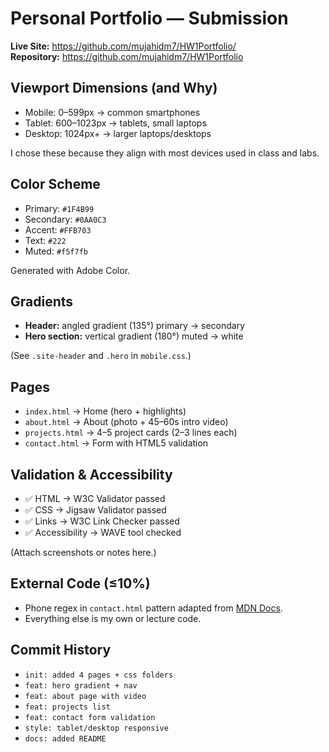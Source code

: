 # Personal Portfolio — Submission

**Live Site:** https://github.com/mujahidm7/HW1Portfolio/  
**Repository:** https://github.com/mujahidm7/HW1Portfolio

## Viewport Dimensions (and Why)
- Mobile: 0–599px → common smartphones
- Tablet: 600–1023px → tablets, small laptops
- Desktop: 1024px+ → larger laptops/desktops

I chose these because they align with most devices used in class and labs.

## Color Scheme
- Primary: `#1F4B99`  
- Secondary: `#0AA0C3`  
- Accent: `#FFB703`  
- Text: `#222`  
- Muted: `#f5f7fb`

Generated with Adobe Color.

## Gradients
- **Header:** angled gradient (135°) primary → secondary  
- **Hero section:** vertical gradient (180°) muted → white  

(See `.site-header` and `.hero` in `mobile.css`.)

## Pages
- `index.html` → Home (hero + highlights)  
- `about.html` → About (photo + 45–60s intro video)  
- `projects.html` → 4–5 project cards (2–3 lines each)  
- `contact.html` → Form with HTML5 validation  

## Validation & Accessibility
- ✅ HTML → W3C Validator passed  
- ✅ CSS → Jigsaw Validator passed  
- ✅ Links → W3C Link Checker passed  
- ✅ Accessibility → WAVE tool checked  

(Attach screenshots or notes here.)

## External Code (≤10%)
- Phone regex in `contact.html` pattern adapted from [MDN Docs](https://developer.mozilla.org/).  
- Everything else is my own or lecture code.

## Commit History
- `init: added 4 pages + css folders`
- `feat: hero gradient + nav`
- `feat: about page with video`
- `feat: projects list`
- `feat: contact form validation`
- `style: tablet/desktop responsive`
- `docs: added README`
